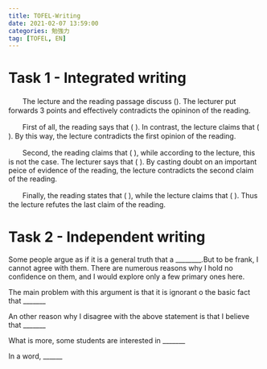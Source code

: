 ```yaml
---
title: TOFEL-Writing
date: 2021-02-07 13:59:00
categories: 勉強力
tag: [TOFEL, EN]
---
```

# Task 1 - Integrated writing

　　The lecture and the reading passage discuss (). The lecturer put forwards 3 points and effectively contradicts the opininon of the reading.

　　First of all, the reading says that ( ). In contrast, the lecture claims that ( ). By this way, the lecture contradicts the first opinion of the reading.

　　Second, the reading claims that ( ), while according to the lecture, this is not the case. The lecturer says that ( ). By casting doubt on an important peice of evidence of the reading, the lecture contradicts the second claim of the reading.

　　Finally, the reading states that ( ), while the lecture claims that ( ). Thus the lecture refutes the last claim of the reading.
    
# Task 2 - Independent writing
Some people argue as if it is a general truth that a ________.But to be frank, I cannot agree with them. There are numerous reasons why I hold no confidence on them, and I would explore only a few primary ones here. 

The main problem with this argument is that it is ignorant o the basic fact that _______

An other reason why I disagree with the above statement is that I believe that _______

What is more, some students are interested in _______

In a word, ______
